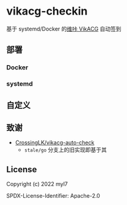 # vikacg-checkin

基于 systemd/Docker 的[维咔 VikACG](https://www.vikacg.com/) 自动签到

## 部署

### Docker



### systemd



## 自定义



## 致谢

- [CrossingLK/vikacg-auto-check](https://github.com/CrossingLK/vikacg-auto-check)
  - `stale/go` 分支上的旧实现即基于其

## License

Copyright (c) 2022 myl7

SPDX-License-Identifier: Apache-2.0
